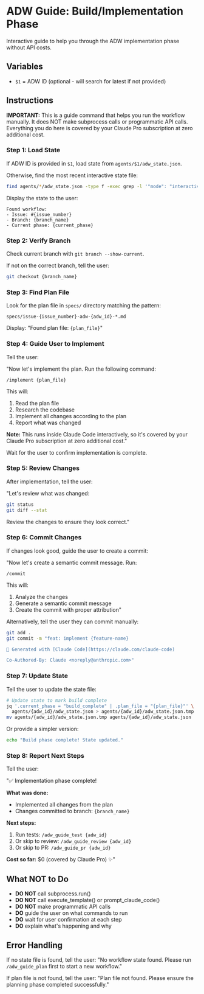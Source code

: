 # ADW Guide: Build/Implementation Phase

Interactive guide to help you through the ADW implementation phase without API costs.

## Variables

- `$1` = ADW ID (optional - will search for latest if not provided)

## Instructions

**IMPORTANT:** This is a guide command that helps you run the workflow manually. It does NOT make subprocess calls or programmatic API calls. Everything you do here is covered by your Claude Pro subscription at zero additional cost.

### Step 1: Load State

If ADW ID is provided in `$1`, load state from `agents/$1/adw_state.json`.

Otherwise, find the most recent interactive state file:
```bash
find agents/*/adw_state.json -type f -exec grep -l '"mode": "interactive"' {} \; | xargs ls -t | head -1
```

Display the state to the user:
```
Found workflow:
- Issue: #{issue_number}
- Branch: {branch_name}
- Current phase: {current_phase}
```

### Step 2: Verify Branch

Check current branch with `git branch --show-current`.

If not on the correct branch, tell the user:
```bash
git checkout {branch_name}
```

### Step 3: Find Plan File

Look for the plan file in `specs/` directory matching the pattern:
```
specs/issue-{issue_number}-adw-{adw_id}-*.md
```

Display: "Found plan file: `{plan_file}`"

### Step 4: Guide User to Implement

Tell the user:

"Now let's implement the plan. Run the following command:
```
/implement {plan_file}
```

This will:
1. Read the plan file
2. Research the codebase
3. Implement all changes according to the plan
4. Report what was changed

**Note:** This runs inside Claude Code interactively, so it's covered by your Claude Pro subscription at zero additional cost."

Wait for the user to confirm implementation is complete.

### Step 5: Review Changes

After implementation, tell the user:

"Let's review what was changed:
```bash
git status
git diff --stat
```

Review the changes to ensure they look correct."

### Step 6: Commit Changes

If changes look good, guide the user to create a commit:

"Now let's create a semantic commit message. Run:
```
/commit
```

This will:
1. Analyze the changes
2. Generate a semantic commit message
3. Create the commit with proper attribution"

Alternatively, tell the user they can commit manually:
```bash
git add .
git commit -m "feat: implement {feature-name}

🤖 Generated with [Claude Code](https://claude.com/claude-code)

Co-Authored-By: Claude <noreply@anthropic.com>"
```

### Step 7: Update State

Tell the user to update the state file:
```bash
# Update state to mark build complete
jq '.current_phase = "build_complete" | .plan_file = "{plan_file}"' \
  agents/{adw_id}/adw_state.json > agents/{adw_id}/adw_state.json.tmp
mv agents/{adw_id}/adw_state.json.tmp agents/{adw_id}/adw_state.json
```

Or provide a simpler version:
```bash
echo "Build phase complete! State updated."
```

### Step 8: Report Next Steps

Tell the user:

"✅ Implementation phase complete!

**What was done:**
- Implemented all changes from the plan
- Changes committed to branch: `{branch_name}`

**Next steps:**
1. Run tests: `/adw_guide_test {adw_id}`
2. Or skip to review: `/adw_guide_review {adw_id}`
3. Or skip to PR: `/adw_guide_pr {adw_id}`

**Cost so far:** $0 (covered by Claude Pro) ✨"

## What NOT to Do

- **DO NOT** call subprocess.run()
- **DO NOT** call execute_template() or prompt_claude_code()
- **DO NOT** make programmatic API calls
- **DO** guide the user on what commands to run
- **DO** wait for user confirmation at each step
- **DO** explain what's happening and why

## Error Handling

If no state file is found, tell the user:
"No workflow state found. Please run `/adw_guide_plan` first to start a new workflow."

If plan file is not found, tell the user:
"Plan file not found. Please ensure the planning phase completed successfully."
